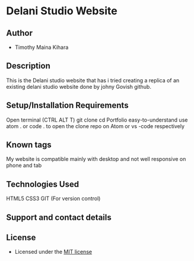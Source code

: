 # Delani Studio Website

## Author

- Timothy Maina Kihara

## Description

This is the Delani studio website that has i tried creating a replica of an existing delani studio website done by johny Govish github.

## Setup/Installation Requirements

Open terminal (CTRL ALT T)
git clone 
cd Portfolio
easy-to-understand
use atom . or code . to open the clone repo on Atom or vs -code respectively

## Known tags

My website is compatible mainly with desktop and not well responsive on phone and tab

## Technologies Used

HTML5 
CSS3
GIT (For version control)

## Support and contact details

## License

- Licensed under the [MIT license](LICENSE)